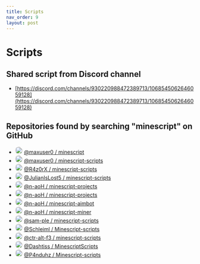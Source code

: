```yaml
---
title: Scripts
nav_order: 9
layout: post
---
```


# Scripts

## Shared script from Discord channel
- [https://discord.com/channels/930220988472389713/1068545062646059128](https://discord.com/channels/930220988472389713/1068545062646059128)

## Repositories found by searching "minescript" on GitHub

- <img src="https://github.com/maxuser0.png?size=40" style="width:20px; border-radius:50%;" /> [@maxuser0 / minescript](https://github.com/maxuser0/minescript)
- <img src="https://github.com/maxuser0.png?size=40" style="width:20px; border-radius:50%;" /> [@maxuser0 / minescript-scripts](https://github.com/maxuser0/minescript-scripts)
- <img src="https://github.com/R4z0rX.png?size=40" style="width:20px; border-radius:50%;" /> [@R4z0rX / minescript-scripts](https://github.com/R4z0rX/minescript-scripts)
- <img src="https://github.com/JulianIsLost5.png?size=40" style="width:20px; border-radius:50%;" /> [@JulianIsLost5 / minescript-scripts](https://github.com/JulianIsLost5/minescript-scripts)
- <img src="https://github.com/n-aoH.png?size=40" style="width:20px; border-radius:50%;" /> [@n-aoH / minescript-projects](https://github.com/n-aoH/minescript-projects)
- <img src="https://github.com/n-aoH.png?size=40" style="width:20px; border-radius:50%;" /> [@n-aoH / minescript-projects](https://github.com/n-aoH/minescript-projects)
- <img src="https://github.com/Philogex.png?size=40" style="width:20px; border-radius:50%;" /> [@n-aoH / minescript-aimbot](https://github.com/Philogex/Minescript-Aimbot)
- <img src="https://github.com/Philogex.png?size=40" style="width:20px; border-radius:50%;" /> [@n-aoH / minescript-miner](https://github.com/Philogex/Minescript-Miner)
- <img src="https://github.com/sam-ple.png?size=40" style="width:20px; border-radius:50%;" /> [@sam-ple / minescript-scripts](https://github.com/sam-ple/minescript-scripts)
- <img src="https://github.com/Schleiml.png?size=40" style="width:20px; border-radius:50%;" /> [@Schleiml / Minescript-scripts](https://github.com/Schleiml/Minescript-scripts)
- <img src="https://github.com/ctr-alt-f3.png?size=40" style="width:20px; border-radius:50%;" /> [@ctr-alt-f3 / minescript-scripts](https://github.com/ctr-alt-f3/minescript-scripts)
- <img src="https://github.com/Dashtiss.png?size=40" style="width:20px; border-radius:50%;" /> [@Dashtiss / MinescriptScripts](https://github.com/Dashtiss/MinescriptScripts)
- <img src="https://github.com/P4nduhz.png?size=40" style="width:20px; border-radius:50%;" /> [@P4nduhz / Minescript-scripts](https://github.com/P4nduhz/Minescript-scripts)
